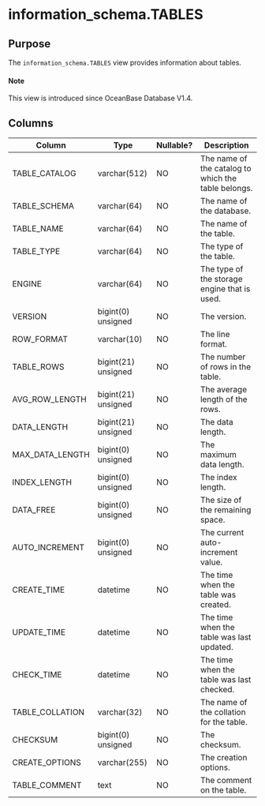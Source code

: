# information_schema.TABLES

## Purpose

The `information_schema.TABLES` view provides information about tables.

<main id="notice" type='explain'>
  <h4>Note</h4>
  <p>This view is introduced since OceanBase Database V1.4. </p>
</main>

## Columns

| Column | Type | Nullable? | Description |
|-----------------|--------------------|------------|-----------|
| TABLE_CATALOG | varchar(512) | NO | The name of the catalog to which the table belongs. |
| TABLE_SCHEMA | varchar(64) | NO | The name of the database. |
| TABLE_NAME | varchar(64) | NO | The name of the table. |
| TABLE_TYPE | varchar(64) | NO | The type of the table. |
| ENGINE | varchar(64) | NO | The type of the storage engine that is used. |
| VERSION | bigint(0) unsigned | NO | The version. |
| ROW_FORMAT | varchar(10) | NO | The line format. |
| TABLE_ROWS | bigint(21) unsigned | NO | The number of rows in the table. |
| AVG_ROW_LENGTH | bigint(21) unsigned | NO | The average length of the rows. |
| DATA_LENGTH | bigint(21) unsigned | NO | The data length. |
| MAX_DATA_LENGTH | bigint(0) unsigned | NO | The maximum data length. |
| INDEX_LENGTH | bigint(0) unsigned | NO | The index length. |
| DATA_FREE | bigint(0) unsigned | NO | The size of the remaining space. |
| AUTO_INCREMENT | bigint(0) unsigned | NO | The current auto-increment value. |
| CREATE_TIME | datetime | NO | The time when the table was created. |
| UPDATE_TIME | datetime | NO | The time when the table was last updated. |
| CHECK_TIME | datetime | NO | The time when the table was last checked. |
| TABLE_COLLATION | varchar(32) | NO | The name of the collation for the table. |
| CHECKSUM | bigint(0) unsigned | NO | The checksum. |
| CREATE_OPTIONS | varchar(255) | NO | The creation options. |
| TABLE_COMMENT | text | NO | The comment on the table. |

